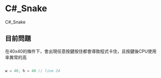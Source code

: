 # C#_Snake

C#_Snake

## 目前問題

在40x40的條件下，會出現任意按鍵按住都會導致程式卡住，且按鍵後CPU使用率異常的高

``` C#

w = 40, h = 40 // line 24

```